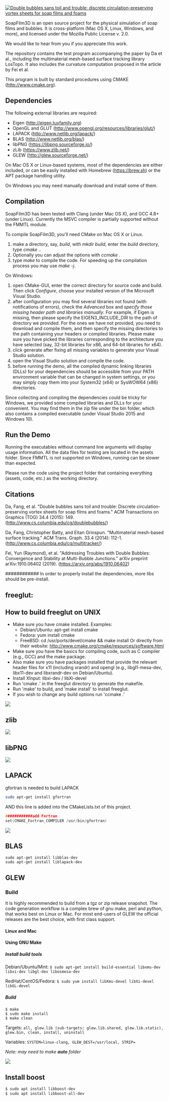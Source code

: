 [![Double bubbles sans toil and trouble: discrete circulation-preserving vortex sheets for soap films and foams](http://www.cs.columbia.edu/cg/doublebubbles/title.jpg)](http://www.cs.columbia.edu/cg/doublebubbles/)

SoapFilm3D is an open source project for the physical simulation of soap films and bubbles. It is cross-platform (Mac OS X, Linux, Windows, and more), and licensed under the Mozilla Public License v. 2.0.

We would like to hear from you if you appreciate this work.

The repository contains the test program accompanying the paper by Da et al., including the multimaterial mesh-based surface tracking library LosTopo. It also includes the curvature computation proposed in the article by Fei et al. 

This program is built by standard procedures using CMAKE (http://www.cmake.org).

Dependencies
--------------------
The following external libraries are required:

* Eigen (http://eigen.tuxfamily.org)
* OpenGL and GLUT (http://www.opengl.org/resources/libraries/glut/)
* LAPACK (http://www.netlib.org/lapack/)
* BLAS (http://www.netlib.org/blas/)
* libPNG (https://libpng.sourceforge.io/)
* zLib (https://www.zlib.net/)
* GLEW (http://glew.sourceforge.net/)

On Mac OS X or Linux-based systems, most of the dependencies are either included, or can be easily installed with Homebrew (https://brew.sh) or the APT package handling utility. 

On Windows you may need manually download and install some of them.

Compilation
-----------------
SoapFilm3D has been tested with Clang (under Mac OS X), and GCC 4.8+ (under Linux). Currently the MSVC compiler is partially supported without the FMMTL module.

To compile SoapFilm3D, you'll need CMake on Mac OS X or Linux.

1. make a directory, say, *build*, with *mkdir build*, enter the *build* directory, type *cmake ..*
2. Optionally you can adjust the options with *ccmake .*
3. type *make* to compile the code. For speeding up the compilation process you may use *make -j*.

On Windows:

1. open CMake-GUI, enter the correct directory for source code and build. Then click *Configure*, choose your installed version of the Microsoft Visual Studio.
2. after configuration you may find several libraries not found (with notifications of errors), check the *Advanced* box and *specify those missing header path and libraries manually*. For example, if Eigen is missing, then please specify the EIGEN3_INCLUDE_DIR to the path of directory we provided. For the ones we have not provided, you need to download and compile them, and then specify the missing directories to the path containing your headers or compiled libraries. Please make sure you have picked the libraries corresponding to the architecture you have selected (say, 32-bit libraries for x86, and 64-bit libraries for x64).
3. click generate after fixing all missing variables to generate your Visual Studio solution.
4. open the Visual Studio solution and compile the code.
5. before running the demo, all the compiled dynamic linking libraries (DLLs) for your dependencies should be accessible from your PATH environment variable that can be changed in system settings, or you may simply copy them into your System32 (x64) or SysWOW64 (x86) directories.

Since collecting and compiling the dependencies could be tricky for Windows, we provided some compiled libraries and DLLs for your convenient. You may find them in the zip file under the bin folder, which also contains a compiled executable (under Visual Studio 2015 and Windows 10). 

Run the Demo
--------------------
Running the executables without command line arguments will display usage
information. All the data files for testing are located in the assets folder.
Since FMMTL is not supported on Windows, running can be slower than expected.

Please run the code using the project folder that containing everything (assets, code, etc.) as the working directory. 

Citations
--------------------
Da, Fang, et al. "Double bubbles sans toil and trouble: Discrete circulation-preserving vortex sheets for soap films and foams." ACM Transactions on Graphics (TOG) 34.4 (2015): 149. (http://www.cs.columbia.edu/cg/doublebubbles/)

Da, Fang, Christopher Batty, and Eitan Grinspun. "Multimaterial mesh-based surface tracking." ACM Trans. Graph. 33.4 (2014): 112-1. (http://www.cs.columbia.edu/cg/multitracker/)

Fei, Yun (Raymond), et al. "Addressing Troubles with Double Bubbles: Convergence and Stability at Multi-Bubble Junctions." arXiv preprint arXiv:1910.06402 (2019). (https://arxiv.org/abs/1910.06402)




############
In order to properly install the dependencies, more libs should be pre-install.
## freeglut:
How to build freeglut on UNIX
-----------------------------
- Make sure you have cmake installed. Examples:
  - Debian/Ubuntu: apt-get install cmake
  - Fedora: yum install cmake
  - FreeBSD: cd /usr/ports/devel/cmake && make install
  Or directly from their website:
  http://www.cmake.org/cmake/resources/software.html
- Make sure you have the basics for compiling code, such as C compiler
  (e.g., GCC) and the make package.
- Also make sure you have packages installed that provide the relevant
  header files for x11 (including xrandr) and opengl (e.g.,
  libgl1-mesa-dev, libx11-dev and libxrandr-dev on Debian/Ubuntu).
- Install XInput: libxi-dev / libXi-devel
- Run 'cmake .' in the freeglut directory to generate the makefile.
- Run 'make' to build, and 'make install' to install freeglut.
- If you wish to change any build options run 'ccmake .'

![](./glut.png)

## zlib

![](./zlib.png)

## libPNG

![](./libPNG.png)

## LAPACK
gfortran is needed to build LAPACK

```bash
sudo apt-get install gfortran
```

AND this line is added into the CMakeLists.txt of this project.

```c++
############add Fortran
set(CMAKE_Fortran_COMPILER /usr/bin/gfortran)
```
![](./lapack.png)


## BLAS

```
sudo apt-get install libblas-dev
sudo apt-get install liblapack-dev
```

## GLEW

### Build

It is highly recommended to build from a tgz or zip release snapshot.
The code generation workflow is a complex brew of gnu make, perl and python, that works best on Linux or Mac.
For most end-users of GLEW the official releases are the best choice, with first class support.

#### Linux and Mac

#### Using GNU Make

##### Install build tools

Debian/Ubuntu/Mint:    `$ sudo apt-get install build-essential libxmu-dev libxi-dev libgl-dev libosmesa-dev`

RedHat/CentOS/Fedora:  `$ sudo yum install libXmu-devel libXi-devel libGL-devel`

##### Build

	$ make
	$ sudo make install
	$ make clean

Targets:    `all, glew.lib (sub-targets: glew.lib.shared, glew.lib.static), glew.bin, clean, install, uninstall`

Variables:  `SYSTEM=linux-clang, GLEW_DEST=/usr/local, STRIP=`

_Note: may need to make **auto** folder_

![](./glew.png)

## Install boost

```bash
$ sudo apt install libboost-dev
$ sudo apt install libboost-all-dev
```

